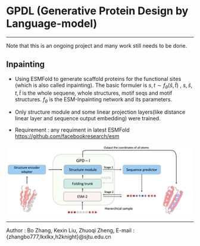 # GPDL (Generative Protein Design by Language-model)
----

Note that this is an ongoing project and many work still needs to be done.

## Inpainting
- Using ESMFold to generate scaffold proteins for the functional sites (which is also called inpainting). The basic formuler is $s,t \sim f_{\theta}(\hat{s},\hat{t})$ , $s,\hat{s},t,\hat{t}$ is the whole sequene, whole structures, motif seqs and motif structures. $f_{\theta}$ is the ESM-Inpainting network and its parameters.

- Only structure module and some linear projection layers(like distance linear layer and sequence output embedding) were trained.

- Requirement : any requiment in latest ESMFold https://github.com/facebookresearch/esm

![GPDL](./img/inpaint.png)

-----
Author : Bo Zhang, Kexin Liu, Zhuoqi Zheng,
E-mail : {zhangbo777,lkxlkx,h2knight}@sjtu.edu.cn

